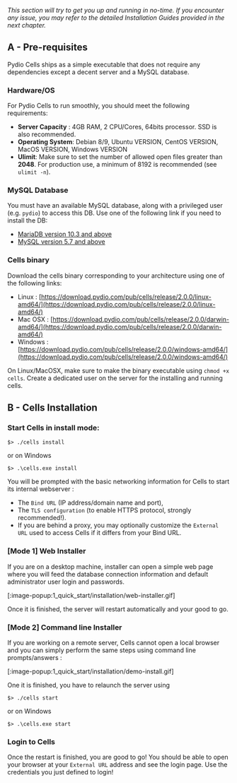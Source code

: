 _This section will try to get you up and running in no-time. If you encounter any issue, you may refer to the detailed Installation Guides provided in the next chapter._

## A - Pre-requisites

Pydio Cells ships as a simple executable that does not require any dependencies except a decent server and a MySQL database.

### Hardware/OS

For Pydio Cells to run smoothly, you should meet the following requirements:

* **Server Capacity** : 4GB RAM, 2 CPU/Cores, 64bits processor. SSD is also recommended.
* **Operating System**: Debian 8/9, Ubuntu VERSION, CentOS VERSION, MacOS VERSION, Windows VERSION
* **Ulimit**: Make sure to set the number of allowed open files greater than **2048**. For production use, a minimum of 8192 is recommended (see `ulimit -n`).

### MySQL Database

You must have an available MySQL database, along with a privileged user (e.g. `pydio`) to access this DB. Use one of the following link if you need to install the DB: 

- [MariaDB version 10.3 and above](https://downloads.mariadb.org/mariadb/repositories)
- [MySQL version 5.7 and above](https://dev.mysql.com/doc/refman/8.0/en/installing.html)

### Cells binary

Download the cells binary corresponding to your architecture using one of the following links: 

- Linux : [https://download.pydio.com/pub/cells/release/2.0.0/linux-amd64/](https://download.pydio.com/pub/cells/release/2.0.0/linux-amd64/)
- Mac OSX : [https://download.pydio.com/pub/cells/release/2.0.0/darwin-amd64/](https://download.pydio.com/pub/cells/release/2.0.0/darwin-amd64/)
- Windows : [https://download.pydio.com/pub/cells/release/2.0.0/windows-amd64/](https://download.pydio.com/pub/cells/release/2.0.0/windows-amd64/)

On Linux/MacOSX, make sure to make the binary executable using `chmod +x cells`. Create a dedicated user on the server for the installing and running cells.

## B - Cells Installation

### Start Cells in install mode: 

```
$> ./cells install
```
or on Windows
```
$> .\cells.exe install
```

You will be prompted with the basic networking information for Cells to start its internal webserver : 

- The `Bind URL` (IP address/domain name and port), 
- The `TLS configuration` (to enable HTTPS protocol, strongly recommended!). 
- If you are behind a proxy, you may optionally customize the `External URL` used to access Cells if it differs from your Bind URL.

### [Mode 1] Web Installer

If you are on a desktop machine, installer can open a simple web page where you will feed the database connection information and default administrator user login and passwords. 

[:image-popup:1_quick_start/installation/web-installer.gif]

Once it is finished, the server will restart automatically and your good to go.

### [Mode 2] Command line Installer

If you are working on a remote server, Cells cannot open a local browser and you can simply perform the same steps using command line prompts/answers :

[:image-popup:1_quick_start/installation/demo-install.gif]

One it is finished, you have to relaunch the server using 

```
$> ./cells start
```
or on Windows
```
$> .\cells.exe start
```

### Login to Cells

Once the restart is finished, you are good to go! You should be able to open your browser at your `External URL` address and see the login page. Use the credentials you just defined to login! 